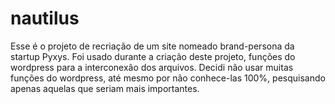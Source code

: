 # nautilus

Esse é o projeto de recriação de um site nomeado brand-persona da startup Pyxys.
Foi usado durante a criação deste projeto, funções do wordpress para a interconexão dos arquivos.
Decidi não usar muitas funções do wordpress, até mesmo por não conhece-las 100%, pesquisando apenas aquelas que seriam
mais importantes.

